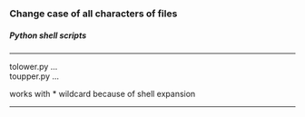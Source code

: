 ### Change case of all characters of files 
##### Python shell scripts

---

tolower.py <file1> <file2> ...	\
toupper.py <file1> <file2> ...

works with * wildcard because of shell expansion

---